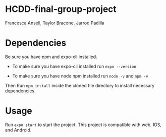 # HCDD-final-group-project

Francesca Ansell, Taylor Bracone, Jarrod Padilla

# Dependencies 

Be sure you have npm and expo-cli installed. 

* To make sure you have expo-cli installed run 
```expo --version```

* To make sure you have node npm installed run 
``` node -v ``` and 
``` npm -v ```

Then Run ```npm install``` inside the cloned file directory to install necessary dependencies.

# Usage

Run ```expo start``` to start the project. This project is compatible with web, IOS, and Android. 
